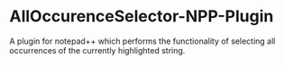 # AllOccurenceSelector-NPP-Plugin
A plugin for notepad++ which performs the functionality of selecting all occurrences of the currently highlighted string.
